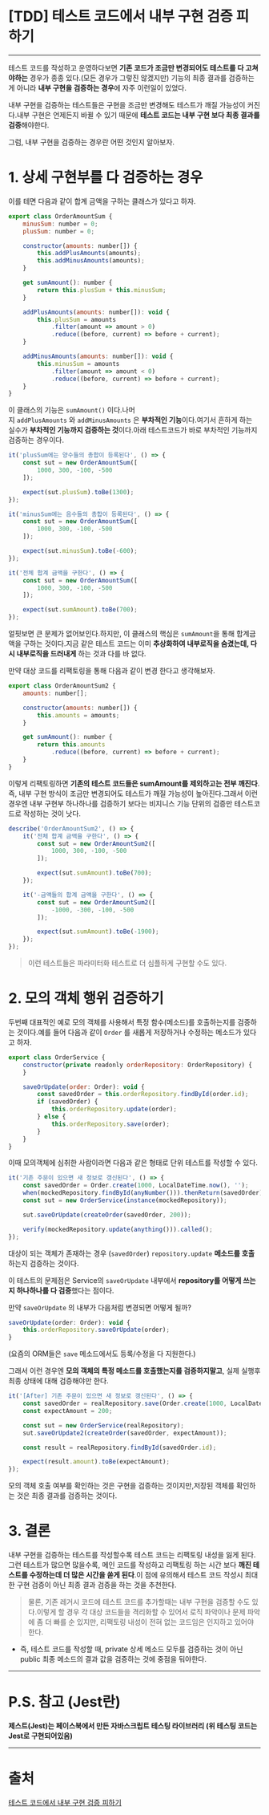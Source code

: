 # [TDD] 테스트 코드에서 내부 구현 검증 피하기

---

테스트 코드를 작성하고 운영하다보면 **기존 코드가 조금만 변경되어도 테스트를 다 고쳐야하는** 경우가 종종 있다.(모든 경우가 그렇진 않겠지만) 기능의 최종 결과를 검증하는게 아니라 **내부 구현을 검증하는 경우**에 자주 이런일이 있었다.

내부 구현을 검증하는 테스트들은 구현을 조금만 변경해도 테스트가 깨질 가능성이 커진다.내부 구현은 언제든지 바뀔 수 있기 때문에 **테스트 코드는 내부 구현 보다 최종 결과를 검증**해야한다.

그럼, 내부 구현을 검증하는 경우란 어떤 것인지 알아보자.

# 1. 상세 구현부를 다 검증하는 경우

이를 테면 다음과 같이 합계 금액을 구하는 클래스가 있다고 하자.

```jsx
export class OrderAmountSum {
    minusSum: number = 0;
    plusSum: number = 0;

    constructor(amounts: number[]) {
        this.addPlusAmounts(amounts);
        this.addMinusAmounts(amounts);
    }

    get sumAmount(): number {
        return this.plusSum + this.minusSum;
    }

    addPlusAmounts(amounts: number[]): void {
        this.plusSum = amounts
            .filter(amount => amount > 0)
            .reduce((before, current) => before + current);
    }

    addMinusAmounts(amounts: number[]): void {
        this.minusSum = amounts
            .filter(amount => amount < 0)
            .reduce((before, current) => before + current);
    }
}
```

이 클래스의 기능은 `sumAmount()` 이다.나머지 `addPlusAmounts` 와 `addMinusAmounts` 은 **부차적인 기능**이다.여기서 흔하게 하는 실수가 **부차적인 기능까지 검증하는 것**이다.아래 테스트코드가 바로 부차적인 기능까지 검증하는 경우이다.

```jsx
it('plusSum에는 양수들의 총합이 등록된다', () => {
    const sut = new OrderAmountSum([
        1000, 300, -100, -500
    ]);

    expect(sut.plusSum).toBe(1300);
});

it('minusSum에는 음수들의 총합이 등록된다', () => {
    const sut = new OrderAmountSum([
        1000, 300, -100, -500
    ]);

    expect(sut.minusSum).toBe(-600);
});

it('전체 합계 금액을 구한다', () => {
    const sut = new OrderAmountSum([
        1000, 300, -100, -500
    ]);

    expect(sut.sumAmount).toBe(700);
});
```

얼핏보면 큰 문제가 없어보인다.하지만, 이 클래스의 핵심은 `sumAmount`을 통해 합계금액을 구하는 것이다.지금 같은 테스트 코드는 이미 **추상화하여 내부로직을 숨겼는데, 다시 내부로직을 드러내게** 하는 것과 다를 바 없다.

만약 대상 코드를 리팩토링을 통해 다음과 같이 변경 한다고 생각해보자.

```jsx
export class OrderAmountSum2 {
    amounts: number[];

    constructor(amounts: number[]) {
        this.amounts = amounts;
    }

    get sumAmount(): number {
        return this.amounts
            .reduce((before, current) => before + current);
    }
}
```

이렇게 리팩토링하면 **기존의 테스트 코드들은 sumAmount를 제외하고는 전부 깨진다**.즉, 내부 구현 방식이 조금만 변경되어도 테스트가 깨질 가능성이 높아진다.그래서 이런 경우엔 내부 구현부 하나하나를 검증하기 보다는 비지니스 기능 단위의 검증만 테스트코드로 작성하는 것이 낫다.

```jsx
describe('OrderAmountSum2', () => {
    it('전체 합계 금액을 구한다', () => {
        const sut = new OrderAmountSum2([
            1000, 300, -100, -500
        ]);

        expect(sut.sumAmount).toBe(700);
    });

    it('-금액들의 합계 금액을 구한다', () => {
        const sut = new OrderAmountSum2([
            -1000, -300, -100, -500
        ]);

        expect(sut.sumAmount).toBe(-1900);
    });
});
```

> 이런 테스트들은 파라미터화 테스트로 더 심플하게 구현할 수도 있다.
> 

# 2. 모의 객체 행위 검증하기

두번째 대표적인 예로 모의 객체를 사용해서 특정 함수(메소드)를 호출하는지를 검증하는 것이다.예를 들어 다음과 같이 `Order` 를 새롭게 저장하거나 수정하는 메소드가 있다고 하자.

```jsx
export class OrderService {
    constructor(private readonly orderRepository: OrderRepository) {
    }

    saveOrUpdate(order: Order): void {
        const savedOrder = this.orderRepository.findById(order.id);
        if (savedOrder) {
            this.orderRepository.update(order);
        } else {
            this.orderRepository.save(order);
        }
    }
}
```

이때 모의객체에 심취한 사람이라면 다음과 같은 형태로 단위 테스트를 작성할 수 있다.

```jsx
it('기존 주문이 있으면 새 정보로 갱신된다', () => {
    const savedOrder = Order.create(1000, LocalDateTime.now(), '');
    when(mockedRepository.findById(anyNumber())).thenReturn(savedOrder);
    const sut = new OrderService(instance(mockedRepository));

    sut.saveOrUpdate(createOrder(savedOrder, 200));

    verify(mockedRepository.update(anything())).called();
});
```

대상이 되는 객체가 존재하는 경우 (`savedOrder`) `repository.update` **메소드를 호출**하는지 검증하는 것이다.

이 테스트의 문제점은 Service의 `saveOrUpdate` 내부에서 **repository를 어떻게 쓰는지 하나하나를 다 검증**했다는 점이다.

만약 `saveOrUpdate` 의 내부가 다음처럼 변경되면 어떻게 될까?

```jsx
saveOrUpdate(order: Order): void {
    this.orderRepository.saveOrUpdate(order);
}
```

(요즘의 ORM들은 `save` 메소드에서도 등록/수정을 다 지원한다.)

그래서 이런 경우엔 **모의 객체의 특정 메소드를 호출했는지를 검증하지말고**, 실제 실행후 최종 상태에 대해 검증해야만 한다.

```jsx
it('[After] 기존 주문이 있으면 새 정보로 갱신된다', () => {
    const savedOrder = realRepository.save(Order.create(1000, LocalDateTime.now(), ''));
    const expectAmount = 200;

    const sut = new OrderService(realRepository);
    sut.saveOrUpdate2(createOrder(savedOrder, expectAmount));

    const result = realRepository.findById(savedOrder.id);

    expect(result.amount).toBe(expectAmount);
});
```

모의 객체 호출 여부를 확인하는 것은 구현을 검증하는 것이지만,저장된 객체를 확인하는 것은 최종 결과를 검증하는 것이다.

# 3. 결론

내부 구현을 검증하는 테스트를 작성할수록 테스트 코드는 리팩토링 내성을 잃게 된다.그런 테스트가 많으면 많을수록, 메인 코드를 작성하고 리팩토링 하는 시간 보다 **깨진 테스트를 수정하는데 더 많은 시간을 쏟게 된다**.이 점에 유의해서 테스트 코드 작성시 최대한 구현 검증이 아닌 최종 결과 검증을 하는 것을 추천한다.

> 물론, 기존 레거시 코드에 테스트 코드를 추가할때는 내부 구현을 검증할 수도 있다.이렇게 할 경우 각 대상 코드들을 격리화할 수 있어서 로직 파악이나 문제 파악에 좀 더 빠를 순 있지만, 리팩토링 내성이 전혀 없는 코드임은 인지하고 있어야 한다.
> 
- 즉, 테스트 코드를 작성할 때, private 상세 메소드 모두를 검증하는 것이 아닌 public 최종 메소드의 결과 값을 검증하는 것에 중점을 둬야한다.

---

# P.S. 참고 (Jest란)

**제스트(Jest)는 페이스북에서 만든 자바스크립트 테스팅 라이브러리 (위 테스팅 코드는 Jest로 구현되어있음)**

---

# 출처

[테스트 코드에서 내부 구현 검증 피하기](https://jojoldu.tistory.com/614)